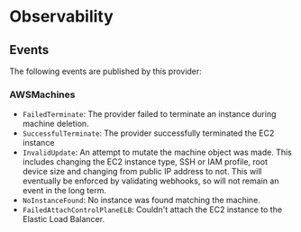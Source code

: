 # Observability

## Events

The following events are published by this provider:

### AWSMachines

* `FailedTerminate`: The provider failed to terminate an instance during machine
  deletion.
* `SuccessfulTerminate`: The provider successfully terminated the EC2 instance
* `InvalidUpdate`: An attempt to mutate the machine object was made. This includes
  changing the EC2 instance type, SSH or IAM profile, root device size and
  changing from public IP address to not. This will eventually be enforced
  by validating webhooks, so will not remain an event in the long term.
* `NoInstanceFound`: No instance was found matching the machine.
* `FailedAttachControlPlaneELB`: Couldn't attach the EC2 instance to the Elastic
  Load Balancer.
